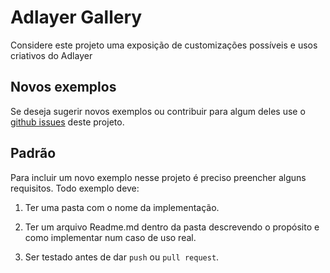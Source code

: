 # Adlayer Gallery
Considere este projeto uma exposição de customizações possíveis e usos criativos do Adlayer

## Novos exemplos
Se deseja sugerir novos exemplos ou contribuir para algum deles use o [github issues](https://github.com/adlayer/gallery/issues) deste projeto.

## Padrão
Para incluir um novo exemplo nesse projeto é preciso preencher alguns requisitos.
Todo exemplo deve:
<br />
1. Ter uma pasta com o nome da implementação.   

2. Ter um arquivo Readme.md dentro da pasta descrevendo o propósito e como implementar num caso de uso real.   

3. Ser testado antes de dar `push` ou `pull request`.   